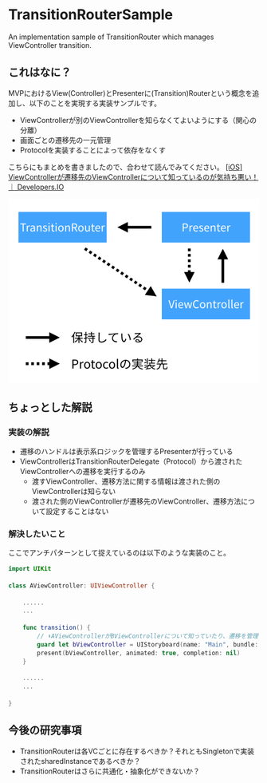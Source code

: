 # TransitionRouterSample
An implementation sample of TransitionRouter which manages ViewController transition.

## これはなに？
MVPにおけるView(Controller)とPresenterに(Transition)Routerという概念を追加し、以下のことを実現する実装サンプルです。

- ViewControllerが別のViewControllerを知らなくてよいようにする（関心の分離）
- 画面ごとの遷移先の一元管理
- Protocolを実装することによって依存をなくす

こちらにもまとめを書きましたので、合わせて読んでみてください。
[\[iOS\] ViewControllerが遷移先のViewControllerについて知っているのが気持ち悪い！ ｜ Developers\.IO](http://dev.classmethod.jp/smartphone/iphone/ios-viewcontroller-knows-viewcontroller-feel-strange/)

![](TransitionRouter.png)

## ちょっとした解説

### 実装の解説

- 遷移のハンドルは表示系ロジックを管理するPresenterが行っている
- ViewControllerはTransitionRouterDelegate（Protocol）から渡されたViewControllerへの遷移を実行するのみ
  - 渡すViewController、遷移方法に関する情報は渡された側のViewControllerは知らない
  - 渡された側のViewControllerが遷移先のViewController、遷移方法について設定することはない

### 解決したいこと

ここでアンチパターンとして捉えているのは以下のような実装のこと。

```swift
import UIKit

class AViewController: UIViewController {
    
    ......
    ...
    
    func transition() {
        // ⬇︎AViewControllerがBViewControllerについて知っていたり、遷移を管理していたりする
        guard let bViewController = UIStoryboard(name: "Main", bundle: nil).instantiateViewController(withIdentifier: "BViewController") as? BViewController else { return }
        present(bViewController, animated: true, completion: nil)
    }
    
    ......
    ...
    
}

```

## 今後の研究事項
- TransitionRouterは各VCごとに存在するべきか？それともSingletonで実装されたsharedInstanceであるべきか？
- TransitionRouterはさらに共通化・抽象化ができないか？
